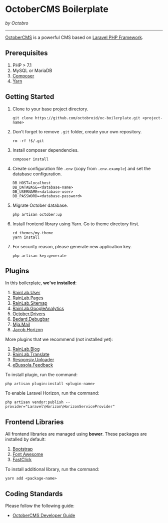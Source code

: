 # OctoberCMS Boilerplate
*by Octobro*

---

[OctoberCMS](http://octobercms.com) is a powerful CMS based on [Laravel PHP Framework](http://laravel.com).

## Prerequisites

1. PHP > 7.1
1. MySQL or MariaDB
1. [Composer](http://getcomposer.org)
1. [Yarn](https://yarnpkg.com)

## Getting Started

1. Clone to your base project directory.

	```
	git clone https://github.com/octobroid/oc-boilerplate.git <project-name>
	```

2. Don't forget to remove `.git` folder, create your own repository.

	```
	rm -rf !$/.git
	```

3. Install composer dependencies.

	```
	composer install
	```

4. Create configuration file `.env` (copy from `.env.example`) and set the database configuration.

	```
	DB_HOST=localhost
	DB_DATABASE=<database-name>
	DB_USERNAME=<database-user>
	DB_PASSWORD=<database-password>
	```

5. Migrate October database.

	```
	php artisan october:up
	```

6. Install frontend library using Yarn. Go to theme directory first.

    ```
    cd themes/my-theme
	yarn install
	```

7. For security reason, please generate new application key.

	```
	php artisan key:generate
	```

## Plugins

In this boilerplate, **we've installed**:

1. [RainLab.User](https://octobercms.com/plugin/rainlab-user)
1. [RainLab.Pages](https://octobercms.com/plugin/rainlab-pags)
1. [RainLab.Sitemap](https://octobercms.com/plugin/rainlab-sitemap)
1. [RainLab.GoogleAnalytics](https://octobercms.com/plugin/rainlab-googleanalytics)
1. [October.Drivers](https://octobercms.com/plugin/october-drivers)
1. [Bedard.Debugbar](https://octobercms.com/plugin/bedard-debugbar)
1. [Mja.Mail](https://octobercms.com/plugin/mja-mail)
1. [Jacob.Horizon](https://octobercms.com/plugin/jacob-horizon)

More plugins that we recommend (not installed yet):

1. [RainLab.Blog](https://octobercms.com/plugin/rainlab-blog)
1. [RainLab.Translate](https://octobercms.com/plugin/rainlab-translate)
1. [Responsiv.Uploader](https://octobercms.com/plugin/responsiv-uploader)
1. [eBussola.Feedback](https://octobercms.com/plugin/ebussola-feedback)

To install plugin, run the command:

```
php artisan plugin:install <plugin-name>
```

To enable Laravel Horizon, run the command:

```
php artisan vendor:publish --provider="Laravel\Horizon\HorizonServiceProvider"
```

## Frontend Libraries

All frontend libraries are managed using **bower**. These packages are installed by default:

1. [Bootstrap](https://getbootstrap.com)
1. [Font Awesome](https://fortawesome.github.io/Font-Awesome)
1. [FastClick](https://github.com/ftlabs/fastclick)

To install additional library, run the command:

```
yarn add <package-name>
```

## Coding Standards

Please follow the following guide:

* [OctoberCMS Developer Guide](https://octobercms.com/help/guidelines/developer)